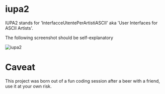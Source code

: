 # iupa2

IUPA2 stands for 'InterfacceUtentePerArtistiASCII' aka 'User Interfaces for ASCII Artists'.

The following screenshot should be self-explanatory

![iupa2](https://raw.githubusercontent.com/marcodiiga/iupa2/master/iupa2.png)

# Caveat

This project was born out of a fun coding session after a beer with a friend, use it at your own risk.
